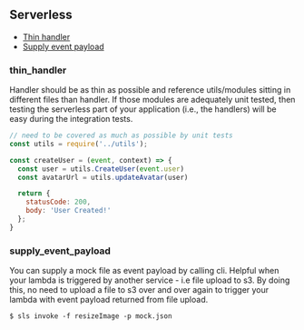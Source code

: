 ## Serverless

* [Thin handler](#thin_handler)
* [Supply event payload](#supply_event_payload)

### thin_handler

Handler should be as thin as possible and reference utils/modules sitting in different files than handler. If those modules are adequately unit tested, then testing the serverless part of your application (i.e., the handlers) will be easy during the integration tests.

```js
// need to be covered as much as possible by unit tests
const utils = require('../utils');

const createUser = (event, context) => {
  const user = utils.CreateUser(event.user)
  const avatarUrl = utils.updateAvatar(user)

  return {
    statusCode: 200,
    body: 'User Created!'
  };
}
```

### supply_event_payload

You can supply a mock file as event payload by calling cli. Helpful when your lambda is triggered by another service - i.e file upload to s3. By doing this, no need to upload a file to s3 over and over again to trigger your lambda with event payload returned from file upload.

```shell
$ sls invoke -f resizeImage -p mock.json
```
